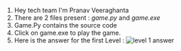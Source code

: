 1. Hey tech team I'm Pranav Veeraghanta 
2. There are 2 files present : *game.py* and *game.exe*
3. Game.Py contains the source code
4. Click on game.exe to play the game.
5. Here is the answer for the first Level :
   <img src="https://beyondmebtw.com/projects/pairgame/level1ans.png" alt="level 1 answer">